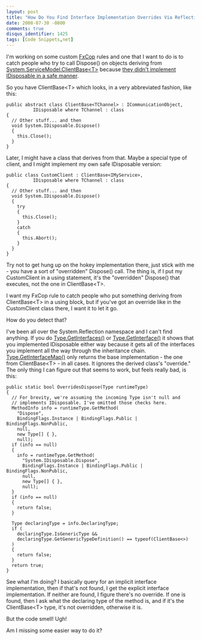 ```yaml
---
layout: post
title: "How Do You Find Interface Implementation Overrides Via Reflection?"
date: 2008-07-30 -0800
comments: true
disqus_identifier: 1425
tags: [Code Snippets,net]
---
```

I'm working on some custom
[FxCop](http://msdn.microsoft.com/en-us/library/bb429476.aspx) rules and
one that I want to do is to catch people who try to call Dispose() on
objects deriving from
[System.ServiceModel.ClientBase\<T\>](http://msdn.microsoft.com/en-us/library/ms576141.aspx)
because [they didn't implement IDisposable in a safe
manner](http://geekswithblogs.net/DavidBarrett/archive/2007/11/22/117058.aspx).

So you have ClientBase\<T\> which looks, in a very abbreviated fashion,
like this:

    public abstract class ClientBase<TChannel> : ICommunicationObject,
              IDisposable where TChannel : class
    {
      // Other stuff... and then
      void System.IDisposable.Dispose()
      {
        this.Close();
      }
    }

Later, I might have a class that derives from that. Maybe a special type
of client, and I might implement my own safe IDisposable version:

    public class CustomClient : ClientBase<IMyService>,
              IDisposable where TChannel : class
    {
      // Other stuff... and then
      void System.IDisposable.Dispose()
      {
        try
        {
          this.Close();
        }
        catch
        {
          this.Abort();
        }
      }
    }

Try not to get hung up on the hokey implementation there, just stick
with me - you have a sort of "overridden" Dispose() call. The thing is,
if I put my CustomClient in a using statement, it's the "overridden"
Dispose() that executes, not the one in ClientBase\<T\>.

I want my FxCop rule to catch people who put something deriving from
ClientBase\<T\> in a using block, but if you've got an override like in
the CustomClient class there, I want it to let it go.

How do you detect that?

I've been all over the System.Reflection namespace and I can't find
anything. If you do
[Type.GetInterfaces()](http://msdn.microsoft.com/en-us/library/system.type.getinterfaces.aspx)
or
[Type.GetInterface()](http://msdn.microsoft.com/en-us/library/system.type.getinterface.aspx)
it shows that you implemented IDisposable either way because it gets all
of the interfaces you implement all the way through the inheritance
chain.
[Type.GetInterfaceMap()](http://msdn.microsoft.com/en-us/library/system.type.getinterfacemap.aspx)
only returns the base implementation - the one from ClientBase\<T\> - in
all cases. It ignores the derived class's "override." The only thing I
can figure out that seems to work, but feels really bad, is this:

    public static bool OverridesDispose(Type runtimeType)
    {
      // For brevity, we're assuming the incoming Type isn't null and
      // implements IDisposable. I've omitted those checks here.
      MethodInfo info = runtimeType.GetMethod(
        "Dispose",
        BindingFlags.Instance | BindingFlags.Public | BindingFlags.NonPublic,
        null,
        new Type[] { },
        null);
      if (info == null)
      {
        info = runtimeType.GetMethod(
          "System.IDisposable.Dispose",
          BindingFlags.Instance | BindingFlags.Public | BindingFlags.NonPublic,
          null,
          new Type[] { },
          null);
      }
      if (info == null)
      {
        return false;
      }

      Type declaringType = info.DeclaringType;
      if (
        declaringType.IsGenericType &&
        declaringType.GetGenericTypeDefinition() == typeof(ClientBase<>)
      )
      {
        return false;
      }
      return true;
    }

See what I'm doing? I basically query for an implicit interface
implementation, then if that's not found, I get the explicit interface
implementation. If neither are found, I figure there's no override. If
one is found, then I ask what the declaring type of the method is, and
if it's the ClientBase\<T\> type, it's not overridden, otherwise it is.

But the code smell! Ugh!

Am I missing some easier way to do it?

